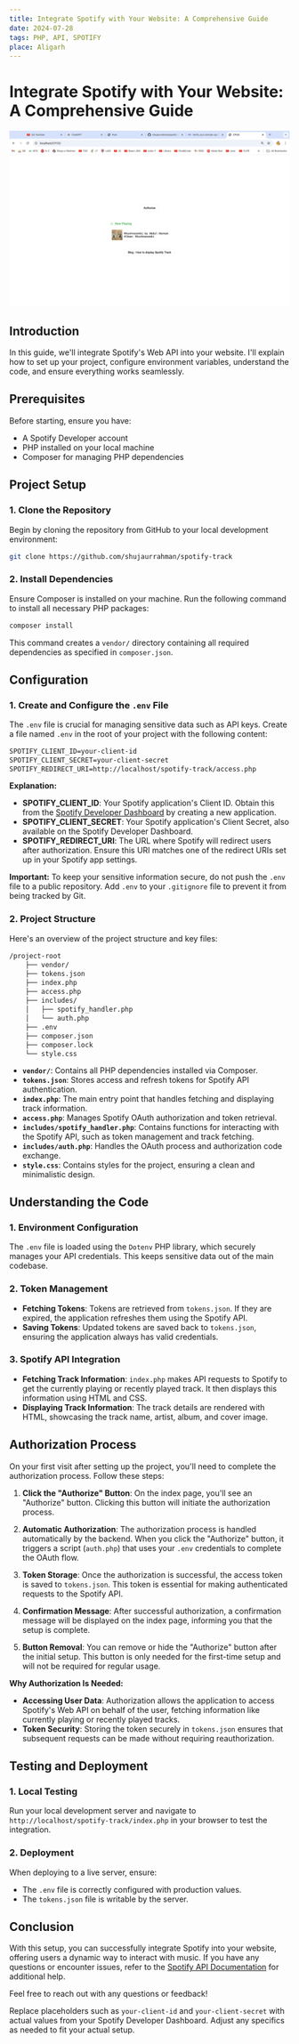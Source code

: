 ```yaml
---
title: Integrate Spotify with Your Website: A Comprehensive Guide
date: 2024-07-28
tags: PHP, API, SPOTIFY
place: Aligarh
---
```



# Integrate Spotify with Your Website: A Comprehensive Guide

![Spotify Integration](./media/spotify.png)

## Introduction

In this guide, we'll integrate Spotify's Web API into your website. I'll explain how to set up your project, configure environment variables, understand the code, and ensure everything works seamlessly.

## Prerequisites

Before starting, ensure you have:

- A Spotify Developer account
- PHP installed on your local machine
- Composer for managing PHP dependencies

## Project Setup

### 1. Clone the Repository

Begin by cloning the repository from GitHub to your local development environment:

```bash
git clone https://github.com/shujaurrahman/spotify-track
```

### 2. Install Dependencies

Ensure Composer is installed on your machine. Run the following command to install all necessary PHP packages:

```bash
composer install
```

This command creates a `vendor/` directory containing all required dependencies as specified in `composer.json`.

## Configuration

### 1. Create and Configure the `.env` File

The `.env` file is crucial for managing sensitive data such as API keys. Create a file named `.env` in the root of your project with the following content:

```plaintext
SPOTIFY_CLIENT_ID=your-client-id
SPOTIFY_CLIENT_SECRET=your-client-secret
SPOTIFY_REDIRECT_URI=http://localhost/spotify-track/access.php
```

**Explanation:**

- **SPOTIFY_CLIENT_ID**: Your Spotify application's Client ID. Obtain this from the [Spotify Developer Dashboard](https://developer.spotify.com/dashboard) by creating a new application.
- **SPOTIFY_CLIENT_SECRET**: Your Spotify application's Client Secret, also available on the Spotify Developer Dashboard.
- **SPOTIFY_REDIRECT_URI**: The URL where Spotify will redirect users after authorization. Ensure this URI matches one of the redirect URIs set up in your Spotify app settings.

**Important:** To keep your sensitive information secure, do not push the `.env` file to a public repository. Add `.env` to your `.gitignore` file to prevent it from being tracked by Git.

### 2. Project Structure

Here's an overview of the project structure and key files:

```
/project-root
    ├── vendor/
    ├── tokens.json
    ├── index.php
    ├── access.php
    ├── includes/
    │   ├── spotify_handler.php
    │   └── auth.php
    ├── .env
    ├── composer.json
    ├── composer.lock
    └── style.css
```

- **`vendor/`**: Contains all PHP dependencies installed via Composer.
- **`tokens.json`**: Stores access and refresh tokens for Spotify API authentication.
- **`index.php`**: The main entry point that handles fetching and displaying track information.
- **`access.php`**: Manages Spotify OAuth authorization and token retrieval.
- **`includes/spotify_handler.php`**: Contains functions for interacting with the Spotify API, such as token management and track fetching.
- **`includes/auth.php`**: Handles the OAuth process and authorization code exchange.
- **`style.css`**: Contains styles for the project, ensuring a clean and minimalistic design.

## Understanding the Code

### 1. Environment Configuration

The `.env` file is loaded using the `Dotenv` PHP library, which securely manages your API credentials. This keeps sensitive data out of the main codebase.

### 2. Token Management

- **Fetching Tokens**: Tokens are retrieved from `tokens.json`. If they are expired, the application refreshes them using the Spotify API.
- **Saving Tokens**: Updated tokens are saved back to `tokens.json`, ensuring the application always has valid credentials.

### 3. Spotify API Integration

- **Fetching Track Information**: `index.php` makes API requests to Spotify to get the currently playing or recently played track. It then displays this information using HTML and CSS.
- **Displaying Track Information**: The track details are rendered with HTML, showcasing the track name, artist, album, and cover image.

## Authorization Process

On your first visit after setting up the project, you'll need to complete the authorization process. Follow these steps:

1. **Click the "Authorize" Button**: On the index page, you'll see an "Authorize" button. Clicking this button will initiate the authorization process.

2. **Automatic Authorization**: The authorization process is handled automatically by the backend. When you click the "Authorize" button, it triggers a script (`auth.php`) that uses your `.env` credentials to complete the OAuth flow.

3. **Token Storage**: Once the authorization is successful, the access token is saved to `tokens.json`. This token is essential for making authenticated requests to the Spotify API.

4. **Confirmation Message**: After successful authorization, a confirmation message will be displayed on the index page, informing you that the setup is complete.

5. **Button Removal**: You can remove or hide the "Authorize" button after the initial setup. This button is only needed for the first-time setup and will not be required for regular usage.

**Why Authorization Is Needed:**

- **Accessing User Data**: Authorization allows the application to access Spotify's Web API on behalf of the user, fetching information like currently playing or recently played tracks.
- **Token Security**: Storing the token securely in `tokens.json` ensures that subsequent requests can be made without requiring reauthorization.

## Testing and Deployment

### 1. Local Testing

Run your local development server and navigate to `http://localhost/spotify-track/index.php` in your browser to test the integration.

### 2. Deployment

When deploying to a live server, ensure:

- The `.env` file is correctly configured with production values.
- The `tokens.json` file is writable by the server.

## Conclusion

With this setup, you can successfully integrate Spotify into your website, offering users a dynamic way to interact with music. If you have any questions or encounter issues, refer to the [Spotify API Documentation](https://developer.spotify.com/documentation/web-api/) for additional help.

Feel free to reach out with any questions or feedback!

Replace placeholders such as `your-client-id` and `your-client-secret` with actual values from your Spotify Developer Dashboard. Adjust any specifics as needed to fit your actual setup.
